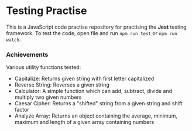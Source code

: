 # Testing Practise

This is a JavaScript code practise repository for practising the **Jest** testing framework. To test the code, open file and run `npm run test` or `npm run watch`.

### Achievements

Various utility functions tested:

- Capitalize: Returns given string with first letter capitalized
- Reverse String: Reverses a given string
- Calculator: A simple function which can add, subtract, divide and multiply two given numbers
- Caesar Cipher: Returns a "shifted" string from a given string and shift factor
- Analyze Array: Returns an object containing the average, minimum, maximum and length of a given array containing numbers
